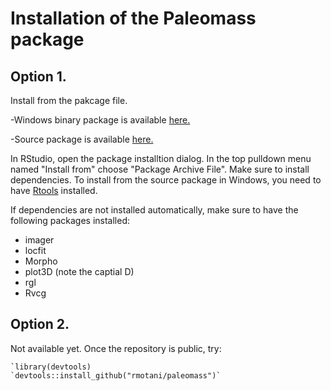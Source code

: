 # Installation of the Paleomass package

## Option 1.
Install from the pakcage file. 

-Windows binary package is available [here.](./paleomass_1.0.1.zip)   

-Source package is available [here.](./paleomass_1.0.1.tar.gz)

In RStudio, open the package installtion dialog. In the top pulldown menu named "Install from" choose "Package Archive File". Make sure to install dependencies. To install from the source package in Windows, you need to have [Rtools](https://cran.r-project.org/bin/windows/Rtools/) installed.

If dependencies are not installed automatically, make sure to have the following packages installed:
- imager
- locfit
- Morpho
- plot3D (note the captial D)
- rgl
- Rvcg


## Option 2.
Not available yet. Once the repository is public, try:

``` 
`library(devtools)
`devtools::install_github("rmotani/paleomass")`
```

